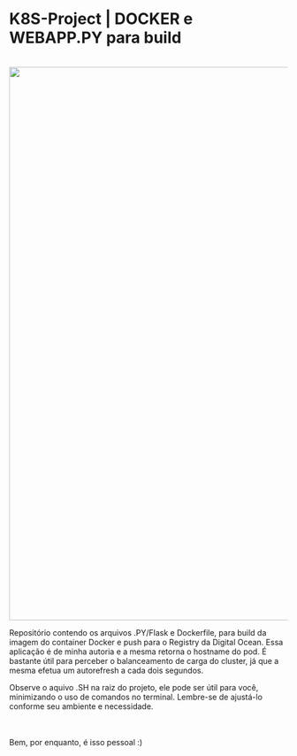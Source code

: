 # K8S-Project | DOCKER e WEBAPP.PY para build
<br>
<img src="https://drive.google.com/uc?export=view&id=1P5tc95ACf-MK6YwklRQ9OgMvhizICuoe" width="1000">
<br>

Repositório contendo os arquivos .PY/Flask e Dockerfile, para build da imagem do container Docker e push para o Registry da Digital Ocean. Essa aplicação é de minha autoria e a mesma retorna o hostname do pod. É bastante útil para perceber o balanceamento de carga do cluster, já que a mesma efetua um autorefresh a cada dois segundos.

Observe o aquivo .SH na raiz do projeto, ele pode ser útil para você, minimizando o uso de comandos no terminal. Lembre-se de ajustá-lo conforme seu ambiente e necessidade.

<br><br>Bem, por enquanto, é isso pessoal :)
